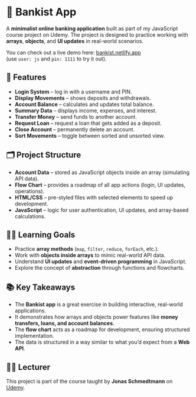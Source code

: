 # 🏦 Bankist App  

A **minimalist online banking application** built as part of my JavaScript course project on Udemy. The project is designed to practice working with **arrays**, **objects**, and **UI updates** in real-world scenarios.  

You can check out a live demo here: [bankist.netlify.app](https://bankist.netlify.app)  
(use `user: js` and `pin: 1111` to try it out).  


## 📌 Features  
- **Login System** – log in with a username and PIN.  
- **Display Movements** – shows deposits and withdrawals.  
- **Account Balance** – calculates and updates total balance.  
- **Summary Data** – displays income, expenses, and interest.  
- **Transfer Money** – send funds to another account.  
- **Request Loan** – request a loan that gets added as a deposit.  
- **Close Account** – permanently delete an account.  
- **Sort Movements** – toggle between sorted and unsorted view.  


## 🗂️ Project Structure  
- **Account Data** – stored as JavaScript objects inside an array (simulating API data).  
- **Flow Chart** – provides a roadmap of all app actions (login, UI updates, operations).  
- **HTML/CSS** – pre-styled files with selected elements to speed up development.  
- **JavaScript** – logic for user authentication, UI updates, and array-based calculations.  


## 🧑‍💻 Learning Goals  
- Practice **array methods** (`map`, `filter`, `reduce`, `forEach`, etc.).  
- Work with **objects inside arrays** to mimic real-world API data.  
- Understand **UI updates** and **event-driven programming** in JavaScript.  
- Explore the concept of **abstraction** through functions and flowcharts.  


## 📚 Key Takeaways  
- The **Bankist app** is a great exercise in building interactive, real-world applications.  
- It demonstrates how arrays and objects power features like **money transfers, loans, and account balances**.  
- The **flow chart** acts as a roadmap for development, ensuring structured implementation.  
- The data is structured in a way similar to what you’d expect from a **Web API**.  


## 👨‍🏫 Lecturer  
This project is part of the course taught by **Jonas Schmedtmann** on [Udemy](https://www.udemy.com/share/101WeY3@DyeQYRHZeJOQBWZV2wezTdLSNcotbD2NXCSFvOH8lg6eMIa0NkCmJ7sgNd872_UfrQ==/).  
